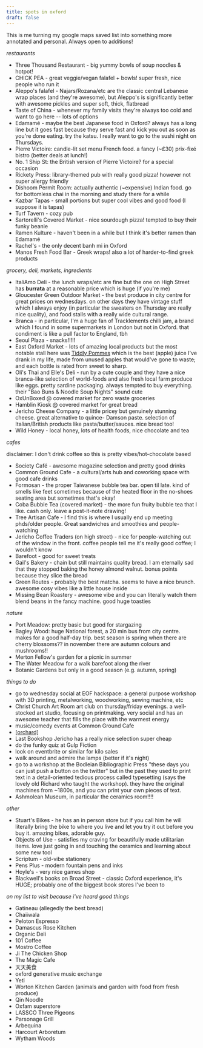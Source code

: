 ```yaml
---
title: spots in oxford
draft: false
---
```

This is me turning my google maps saved list into something more annotated and personal. Always open to additions!

*restaurants*
- Three Thousand Restaurant - big yummy bowls of soup noodles & hotpot!
- CHICK PEA - great veggie/vegan falafel + bowls! super fresh, nice people who run it
- Aleppo's falafel - Najars/Rozana/etc are the classic central Lebanese wrap places (and they're awesome), but Aleppo's is significantly better with awesome pickles and super soft, thick, flatbread
- Taste of China - whenever my family visits they're always too cold and want to go here -- lots of options
- Edamamé - maybe the best Japanese food in Oxford? always has a long line but it goes fast because they serve fast and kick you out as soon as you're done eating. try the katsu. I really want to go to the sushi night on Thursdays.
- Pierre Victoire: candle-lit set menu French food. a fancy (~£30) prix-fixé bistro (better deals at lunch!)
- No. 1 Ship St: the British version of Pierre Victoire? for a special occasion
- Rickety Press: library-themed pub with really good pizza! however not super allergy friendly
- Dishoom Permit Room: actually authentic (~expensive) Indian food. go for bottomless chai in the morning and study there for a while
- Kazbar Tapas - small portions but super cool vibes and good food (I suppose it is tapas)
- Turf Tavern - cozy pub
- Sartorelli's Covered Market - nice sourdough pizza! tempted to buy their funky beanie
- Ramen Kulture - haven't been in a while but I think it's better ramen than Edamamé
- Rachel's - the only decent banh mi in Oxford
- Manos Fresh Food Bar - Greek wraps! also a lot of harder-to-find greek products

*grocery, deli, markets, ingredients*
- ItaliAmo Deli - the lunch wraps/etc are fine but the one on High Street has **burrata** at a reasonable price which is huge (if you're me)
- Gloucester Green Outdoor Market - the best produce in city centre for great prices on wednesdays. on other days they have vintage stuff which I always enjoy (in particular the sweaters on Thursday are really nice quality), and food stalls with a really wide cultural range.
- Branca -  in particular, I'm a huge fan of Tracklements chilli jam, a brand which I found in some supermarkets in London but not in Oxford. that condiment is like a pull factor to England, tbh
- Seoul Plaza - snacks!!!!!
- East Oxford Market - lots of amazing local products but the most notable stall here was [Tiddly Pommes](https://www.tiddlypommes.co.uk/) which is the best (apple) juice I've drank in my life, made from unused apples that would've gone to waste; and each bottle is rated from sweet to sharp. 
- Oli's Thai and Elle's Deli - run by a cute couple and they have a nice branca-like selection of world-foods and also fresh local farm produce like eggs. pretty sardine packaging. always tempted to buy everything. their "Bao Buns & Noodle Soup Nights" sound cute
- OxUnBoxed @ covered market for zero waste groceries
- Hamblin Kiosk @ covered market for great bread
- Jericho Cheese Company - a little pricey but genuinely stunning cheese. great alternative to quince- Damson paste. selection of Italian/British products like pasta/butter/sauces. nice bread too!
- Wild Honey - local honey, lots of health foods, nice chocolate and tea

*cafes*

disclaimer: I don't drink coffee so this is pretty vibes/hot-chocolate based
- Society Café - awesome magazine selection and pretty good drinks
- Common Ground Cafe - a cultural/arts hub and coworking space with good cafe drinks
- Formosan - the proper Taiwanese bubble tea bar. open til late. kind of smells like feet sometimes because of the heated floor in the no-shoes seating area but sometimes that's okay!
- Coba Bubble Tea (covered market) - the more fun fruity bubble tea that I like. cash only. leave a post-it-note drawing!
- Tree Artisan Cafe - I find this is where I usually end up meeting phds/older people. Great sandwiches and smoothies and people-watching
- Jericho Coffee Traders (on high street) - nice for people-watching out of the window in the front. coffee people tell me it's really good coffee; I wouldn't know
- Barefoot - good for sweet treats
- Gail's Bakery - chain but still maintains quality bread. I am eternally sad that they stopped baking the honey almond walnut. bonus points because they slice the bread
- Green Routes - probably the best matcha. seems to have a nice brunch. awesome cosy vibes like a little house inside
- Missing Bean Roastery - awesome vibe and you can literally watch them blend beans in the fancy machine. good huge toasties

*nature*
- Port Meadow: pretty basic but good for stargazing
- Bagley Wood: huge National forest, a 20 min bus from city centre. makes for a good half-day trip. best season is spring when there are cherry blossoms?? in november there are autumn colours and mushrooms!!
- Merton Fellow's garden for a picnic in summer
- The Water Meadow for a walk barefoot along the river
- Botanic Gardens but only in a good season (e.g. autumn, spring)

*things to do*
- go to wednesday social at EOF hackspace: a general purpose workshop with 3D printing, metalworking, woodworking, sewing machine, etc
- Christ Church Art Room art club on thursday/friday evenings. a well-stocked art studio, focusing on printmaking. very social and has an awesome teacher that fills the place with the warmest energy
- music/comedy events at Common Ground Cafe
- [\[orchard\]](https://orchard.day)
- Last Bookshop Jericho has a really nice selection super cheap
- do the funky quiz at Gulp Fiction
- look on eventbrite or similar for kilo sales
- walk around and admire the lamps (better if it's night)
- go to a workshop at the Bodleian Bibliographic Press "these days you can just push a button on the twitter" but in the past they used to print text in a detail-oriented tedious process called typesetting (says the lovely old Richard who taught the workshop). they have the original machines from ~1800s, and you can print your own pieces of text.
- Ashmolean Museum, in particular the ceramics room!!!!

*other*
- Stuart's Bikes - he has an in person store but if you call him he will literally bring the bike to where you live and let you try it out before you buy it. amazing bikes, adorable guy. 
- Objects of Use - satisfies my craving for beautifully made utilitarian items. love just going in and touching the ceramics and learning about some new tool
- Scriptum - old-vibe stationery
- Pens Plus - modern fountain pens and inks
- Hoyle's - very nice games shop
- Blackwell's books on Broad Street - classic Oxford experience, it's HUGE; probably one of the biggest book stores I've been to 


*on my list to visit because i've heard good things*
- Gatineau (allegedly the best bread)
- Chaiiwala
- Peloton Espresso
- Damascus Rose Kitchen
- Organic Deli
- 101 Coffee
- Mostro Coffee
- Ji The Chicken Shop
- The Magic Cafe
- 天天美食
- oxford generative music exchange
- Yeti
- Worton Kitchen Garden (animals and garden with food from fresh produce)
- Qin Noodle
- Oxfam superstore
- LASSCO Three Pigeons
- Parsonage Grill
- Arbequina
- Harcourt Arboretum
- Wytham Woods
